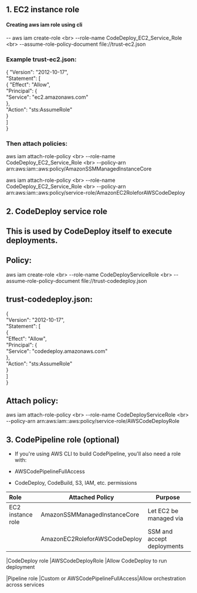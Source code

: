 ##  1. EC2 instance role
#### Creating aws iam role using cli<br>
-- aws iam create-role \<br>
  --role-name CodeDeploy_EC2_Service_Role \<br>
  --assume-role-policy-document file://trust-ec2.json<br>
### Example trust-ec2.json:
{
  "Version": "2012-10-17",<br>
  "Statement": [<br>
    {
      "Effect": "Allow",<br>
      "Principal": {<br>
        "Service": "ec2.amazonaws.com"<br>
      },<br>
      "Action": "sts:AssumeRole"<br>
    }<br>
  ]<br>
}<br>
### Then attach policies:
aws iam attach-role-policy \<br>
  --role-name CodeDeploy_EC2_Service_Role \<br>
  --policy-arn arn:aws:iam::aws:policy/AmazonSSMManagedInstanceCore<br>

aws iam attach-role-policy \<br>
  --role-name CodeDeploy_EC2_Service_Role \<br>
  --policy-arn arn:aws:iam::aws:policy/service-role/AmazonEC2RoleforAWSCodeDeploy<br>

## 2. CodeDeploy service role<br>
## This is used by CodeDeploy itself to execute deployments.<br>

## Policy:<br>
aws iam create-role \<br>
  --role-name CodeDeployServiceRole \<br>
  --assume-role-policy-document file://trust-codedeploy.json<br>
## trust-codedeploy.json:<br>
{<br>
  "Version": "2012-10-17",<br>
  "Statement": [<br>
    {<br>
      "Effect": "Allow",<br>
      "Principal": {<br>
        "Service": "codedeploy.amazonaws.com"<br>
      },<br>
      "Action": "sts:AssumeRole"<br>
    }<br>
  ]<br>
}<br>
## Attach policy:<br>
aws iam attach-role-policy \<br>
  --role-name CodeDeployServiceRole \<br>
  --policy-arn arn:aws:iam::aws:policy/service-role/AWSCodeDeployRole<br>

## 3. CodePipeline role (optional)<br>
- If you're using AWS CLI to build CodePipeline, you'll also need a role with:<br>

 - AWSCodePipelineFullAccess<br>

 - CodeDeploy, CodeBuild, S3, IAM, etc. permissions<br>

|    Role           |    Attached Policy             | Purpose<br>
|:-----------------------|---------------------------|---------------------------
|EC2 instance role |AmazonSSMManagedInstanceCore    |Let EC2 be managed via<br>
|                  |AmazonEC2RoleforAWSCodeDeploy    |SSM and accept deployments<br>

|CodeDeploy role    |AWSCodeDeployRole        |Allow CodeDeploy to run deployment<br>

|Pipeline role |Custom or AWSCodePipelineFullAccess|Allow orchestration across services<br>
	         	       